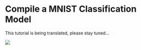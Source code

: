 # Compile a MNIST Classification Model

This tutorial is being translated, please stay tuned...

<a href="https://gitee.com/mindspore/docs/blob/master/tutorials/lite/source_en/quick_start/quick_start_codegen.md" target="_blank"><img src="../_static/logo_source.png"></a>
